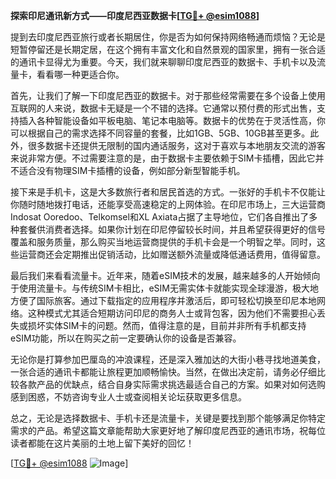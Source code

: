 **探索印尼通讯新方式——印度尼西亚数据卡[[TG💪+ @esim1088](https://t.me/s/esim1088)]**

提到去印度尼西亚旅行或者长期居住，你是否为如何保持网络畅通而烦恼？无论是短暂停留还是长期定居，在这个拥有丰富文化和自然景观的国家里，拥有一张合适的通讯卡显得尤为重要。今天，我们就来聊聊印度尼西亚的数据卡、手机卡以及流量卡，看看哪一种更适合你。

首先，让我们了解一下印度尼西亚的数据卡。对于那些经常需要在多个设备上使用互联网的人来说，数据卡无疑是一个不错的选择。它通常以预付费的形式出售，支持插入各种智能设备如平板电脑、笔记本电脑等。数据卡的优势在于灵活性高，你可以根据自己的需求选择不同容量的套餐，比如1GB、5GB、10GB甚至更多。此外，很多数据卡还提供无限制的国内通话服务，这对于喜欢与本地朋友交流的游客来说非常方便。不过需要注意的是，由于数据卡主要依赖于SIM卡插槽，因此它并不适合没有物理SIM卡插槽的设备，例如部分新型智能手机。

接下来是手机卡，这是大多数旅行者和居民首选的方式。一张好的手机卡不仅能让你随时随地拨打电话，还能享受高速稳定的上网体验。在印尼市场上，三大运营商Indosat Ooredoo、Telkomsel和XL Axiata占据了主导地位，它们各自推出了多种套餐供消费者选择。如果你计划在印尼停留较长时间，并且希望获得更好的信号覆盖和服务质量，那么购买当地运营商提供的手机卡会是一个明智之举。同时，这些运营商还会定期推出促销活动，比如赠送额外流量或降低通话费用，值得留意。

最后我们来看看流量卡。近年来，随着eSIM技术的发展，越来越多的人开始倾向于使用流量卡。与传统SIM卡相比，eSIM无需实体卡就能实现全球漫游，极大地方便了国际旅客。通过下载指定的应用程序并激活后，即可轻松切换至印尼本地网络。这种模式尤其适合短期访问印尼的商务人士或背包客，因为他们不需要担心丢失或损坏实体SIM卡的问题。然而，值得注意的是，目前并非所有手机都支持eSIM功能，所以在购买之前一定要确认你的设备是否兼容。

无论你是打算参加巴厘岛的冲浪课程，还是深入雅加达的大街小巷寻找地道美食，一张合适的通讯卡都能让旅程更加顺畅愉快。当然，在做出决定前，请务必仔细比较各款产品的优缺点，结合自身实际需求挑选最适合自己的方案。如果对如何选购感到困惑，不妨咨询专业人士或查阅相关论坛获取更多信息。

总之，无论是选择数据卡、手机卡还是流量卡，关键是要找到那个能够满足你特定需求的产品。希望这篇文章能帮助大家更好地了解印度尼西亚的通讯市场，祝每位读者都能在这片美丽的土地上留下美好的回忆！

[[TG💪+ @esim1088](https://t.me/s/esim1088) ![Image](https://i.postimg.cc/4NQfJmqS/Snipaste-2025-05-13-00-14-12.png)]